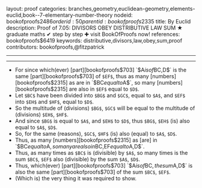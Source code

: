 layout: proof
categories: branches,geometry,euclidean-geometry,elements-euclid,book--7-elementary-number-theory
nodeid: bookofproofs$2486
orderid: 50
parentid: bookofproofs$2335
title: By Euclid
description:  Proof of 7.05: DIVISORS OBEY DISTRIBUTIVE LAW SUM &#9733; graduate maths &#10004; step by step &#10010; visit BookOfProofs now!
references: bookofproofs$6419
keywords: distributive,divisors,law,obey,sum,proof
contributors: bookofproofs,@fitzpatrick

---


---



* For since which(ever) [part][bookofproofs$703] `$A$` is of `$BC$`, `$D$` is the same [part][bookofproofs$703] of `$EF$`, thus as many [numbers][bookofproofs$2315] as are in `$BC$` equal to `$A$`, so many [numbers][bookofproofs$2315] are also in `$EF$` equal to `$D$`.
* Let `$BC$` have been divided into `$BG$` and `$GC$`, equal to `$A$`, and `$EF$` into `$EH$` and `$HF$`, equal to `$D$`.
* So the multitude of (divisions) `$BG$`, `$GC$` will be equal to the multitude of (divisions) `$EH$`, `$HF$`.
* And since `$BG$` is equal to `$A$`, and `$EH$` to `$D$`, thus `$BG$`, `$EH$` (is) also equal to `$A$`, `$D$`.
* So, for the same (reasons), `$GC$`, `$HF$` (is) also (equal) to `$A$`, `$D$`.
* Thus, as many [numbers][bookofproofs$2315] as [are] in `$BC$` equal to `$A$`, so many are also in `$BC$`, `$EF$` equal to `$A$`, `$D$`.
* Thus, as many times as `$BC$` is (divisible) by `$A$`, so many times is the sum `$BC$`, `$EF$` also (divisible) by the sum `$A$`, `$D$`.
* Thus, which(ever) [part][bookofproofs$703] `$A$` is of `$BC$`, the sum `$A$`, `$D$` is also the same [part][bookofproofs$703] of the sum `$BC$`, `$EF$`.
* (Which is) the very thing it was required to show.
